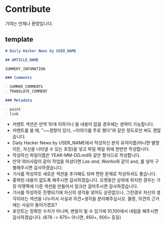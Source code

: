 # Contribute

기여는 언제나 환영입니다.

## template

```md
# Daily Hacker News by USER_NAME

## ARTICLE_NAME

SUMMERY_INFOMATION

### Comments

- SUMMER_COMMENTS
- TRANSLATE_COMMENT

### Metadata

- point
- link
```

- 커멘트 섹션은 만약 10개 이하거나 쓸 내용이 없을 경우에는 생략이 가능합니다.
- 커멘트를 쓸 때, "~~경향이 있다, ~이야기를 주로 했다"와 같은 정도로만 써도 괜찮습니다.
- Daily Hacker News by USER_NAME에서 작성하신 분의 유저이름(아니면 별명이든, 자신을 나타낼 수 있는 호칭)을 넣고 파일 제일 위에 한번만 작성합니다.
- 작성하신 파일이름은 YEAR-MM-DD.md와 같은 형식으로 작성합니다.
- 만약 여러사람이 같이 작업을 하셨다면 *Las and, Wonho*와 같이  and, 를 넣어 구별해주시면 감사하겠습니다.
- 기사를 작성하듯 새로운 섹션을 추가해도 되며 편한 문체로 작성하셔도 좋습니다.
- 중복된 내용이 없도록 해주시면 감사하겠습니다. 오랫동안 상위에 위치한 경우는 가장 아랫쪽에 다른 섹션을 만들어서 링크만 걸어주시면 감사하겠습니다.
- 기사를 작성하듯 진행되기에 자신의 생각을 넣어도 상관없으나, 그런경우 자신의 생각이라는 섹션을 나누어서 사실과 의견+생각을 분리해주십시오. 물론, 의견의 근거에는 사실이 들어가겠죠?
- 포인트는 정확한 수치가 아니며, 변동이 될 수 있기에 10,100에서 내림을 해주시면 감사하겠습니다. (678 -> 670+ 아니면, 650+, 600+ 등등)
